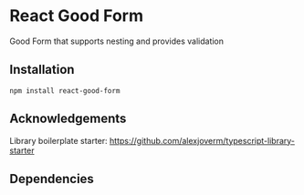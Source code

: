 # React Good Form

Good Form that supports nesting and provides validation

## Installation

```
npm install react-good-form
```

## Acknowledgements

Library boilerplate starter: https://github.com/alexjoverm/typescript-library-starter

## Dependencies
